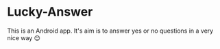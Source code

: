 # Lucky-Answer
This is an Android app. It's aim is to answer yes or no questions in a very nice way  😊
